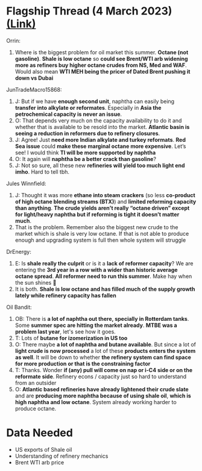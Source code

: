 # Flagship Thread (4 March 2023) [(Link)](https://twitter.com/Big_Orrin/status/1764676050108211474)

<style>
r { color: Red }
o { color: Orange }
g { color: Green }
</style>


Orrin:

1. Where is the biggest problem for oil market this summer. **Octane (not gasoline)**. **Shale is low octane** so **could see Brent/WTI arb widening more as refiners buy higher octane crudes from NS, Med and WAF**. Would also mean **WTI MEH being the pricer of Dated Brent pushing it down vs Dubai**

JunTradeMacro15868:

1. J: But if we have **enough second unit**, naphtha can easily being **transfer into alkylate or reformates**. Especially in **Asia the petrochemical capacity is never an issue**.
2. O: That depends very much on the capacity availability to do it and whether that is available to be resold into the market. **Atlantic basin is seeing a reduction in reformers due to refinery closures**.
3. J: Agree! Just **need more Indian alkylate and turkey reformats**. **Red Sea issue** could **make these marginal octane more expensive**. Let’s see! I would think **TI will be more supported by naphtha**
4. O: It again will **naphtha be a better crack than gasoline**?
5. J: Not so sure, all these new **refineries will yield too much light end imho**. Hard to tell tbh.


Jules Winnfield:

1. J: Thought it was more **ethane into steam crackers** (so less **co-product of high octane blending streams (BTX)**) and **limited reforming capacity than anything**. **The crude yields aren’t really “octane driven” except for light/heavy naphtha but if reforming is tight it doesn’t matter much**.
2. That is the problem. Remember also the biggest new crude to the market which is shale is very low octane. If that is not able to produce enough and upgrading system is full then whole system will struggle

DrEnergy:

1. E: Is **shale really the culprit** or is it a **lack of reformer capacity**? We are entering the **3rd year in a row with a wider than historic average octane spread**. **All reformer need to run this summer**. Make hay when the sun shines 🤑
2. It is both. **Shale is low octane and has filled much of the supply growth lately while refinery capacity has fallen**

Oil Bandit:

1. OB: There is **a lot of naphtha out there, specially in Rotterdam tanks**. Some **summer spec are hitting the market already**. **MTBE was a problem last year**, let's see how it goes.
2. T: Lots of **butane for izomerization in US too**
3. O: There maybe **a lot of naphtha and butane available**. But since a lot of **light crude is now processed** a lot of these **products enters the system as well**. It will be down to whether **the refinery system can find space for more production or that is the constraining factor**
4. T: Thanks. Wonder **if (any) pull will come on nap or i-C4 side or on the reformate side**. Refinery econs / capacity just so hard to understand from an outsider
5. O: **Atlantic based refineries have already lightened their crude slate** and are **producing more naphtha because of using shale oil**, **which is high naphtha and low octane**. System already working harder to produce octane.

# Data Needed

* US exports of Shale oil
* Understanding of refinery mechanics
* Brent WTI arb price
